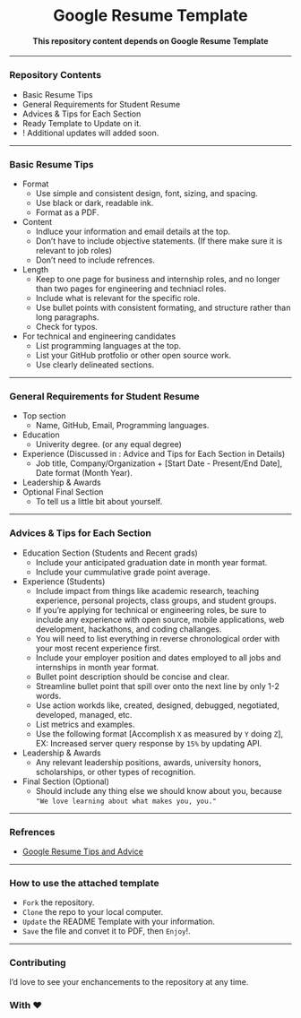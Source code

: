 <p align="center">

   <h1 align="center">Google Resume Template</h1>
   <h4 align="center">This repository content depends on Google Resume Template</h4>
   
</p>

---

### Repository Contents

* Basic Resume Tips
* General Requirements for Student Resume
* Advices & Tips for Each Section
* Ready Template to Update on it.
* ! Additional updates will added soon.

---

### Basic Resume Tips

* Format
  * Use simple and consistent design, font, sizing, and spacing.
  * Use black or dark, readable ink.
  * Format as a PDF.
* Content
  * Indluce your information and email details at the top.
  * Don’t have to include objective statements. (If there make sure it is relevant to job roles)
  * Don’t need to include refrences.
* Length
  * Keep to one page for business and internship roles, and no longer than two pages for engineering and techniacl roles.
  * Include what is relevant for the specific role.
  * Use bullet points with consistent formating, and structure rather than long paragraphs.
  * Check for typos.
* For technical and engineering candidates
  * List programming languages at the top.
  * List your GitHub protfolio or other open source work.
  * Use clearly delineated sections.

---

### General Requirements for Student Resume

* Top section
  * Name, GitHub, Email, Programming languages.
* Education
  * Univerity degree. (or any equal degree)
* Experience (Discussed in : Advice and Tips for Each Section in Details)
  * Job title, Company/Organization + [Start Date - Present/End Date], Date format (Month Year).
* Leadership & Awards
* Optional Final Section
  * To tell us a little bit about yourself.

---

### Advices & Tips for Each Section

* Education Section (Students and Recent grads)
  * Include your anticipated graduation date in month year format.
  * Include your cummulative grade point average.
* Experience (Students)
  * Include impact from things like academic research, teaching experience, personal projects, class groups, and student groups.
  * If you’re applying for technical or engineering roles, be sure to include any experience with open source, mobile applications, web development, hackathons, and coding challanges.
  * You will need to list everything in reverse chronological order with your most recent experience first.
  * Include your employer position and dates employed to all jobs and internships in month year format.
  * Bullet point description should be concise and clear.
  * Streamline bullet point that spill over onto the next line by only 1-2 words.
  * Use action workds like, created, designed, debugged, negotiated, developed, managed, etc.
  * List metrics and examples.
  * Use the following format [Accomplish `X` as measured by `Y` doing `Z`], EX: Increased server query response by `15%` by updating API.
* Leadership & Awards
  * Any relevant leadership positions, awards, university honors, scholarships, or other types of recognition.
* Final Section (Optional)
  * Should include any thing else we should know about you, because ` "We love learning about what makes you, you." `

--- 

### Refrences
  * [Google Resume Tips and Advice](https://www.youtube.com/watch?v=BYUy1yvjHxE)
  
---

### How to use the attached template
  * `Fork` the repository.
  * `Clone` the repo to your local computer.
  * `Update` the README Template with your information.
  * `Save` the file and convet it to PDF, then `Enjoy`!.
  
---

### Contributing

I’d love to see your enchancements to the repository at any time.

### With ❤
